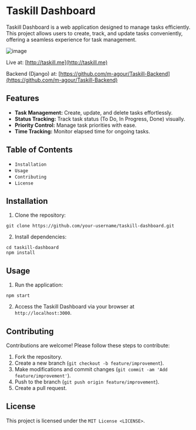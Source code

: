 Taskill Dashboard
=================

Taskill Dashboard is a web application designed to manage tasks efficiently. This project allows users to create, track, and update tasks conveniently, offering a seamless experience for task management.

![image](https://github.com/m-agour/Taskill-Frontent/assets/63170874/372ae34f-5e13-4ca2-9763-41d4ec84e3b1)

Live at: [http://taskill.me](http://taskill.me)

Backend (Django) at: [https://github.com/m-agour/Taskill-Backend](https://github.com/m-agour/Taskill-Backend)

Features
--------

- **Task Management:** Create, update, and delete tasks effortlessly.
- **Status Tracking:** Track task status (To Do, In Progress, Done) visually.
- **Priority Control:** Manage task priorities with ease.
- **Time Tracking:** Monitor elapsed time for ongoing tasks.

Table of Contents
-----------------

- `Installation`
- `Usage`
- `Contributing`
- `License`

Installation
------------

1. Clone the repository:
```
git clone https://github.com/your-username/taskill-dashboard.git
```

2. Install dependencies:

```
cd taskill-dashboard
npm install
```
Usage
-----

1. Run the application:

```
npm start
```
2. Access the Taskill Dashboard via your browser at `http://localhost:3000`.

Contributing
------------

Contributions are welcome! Please follow these steps to contribute:

1. Fork the repository.
2. Create a new branch (`git checkout -b feature/improvement`).
3. Make modifications and commit changes (`git commit -am 'Add feature/improvement'`).
4. Push to the branch (`git push origin feature/improvement`).
5. Create a pull request.

License
-------

This project is licensed under the `MIT License <LICENSE>`.
